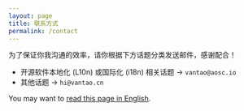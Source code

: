 ```yaml
---
layout: page
title: 联系方式
permalink: /contact
---
```


为了保证你我沟通的效率，请你根据下方话题分类发送邮件，感谢配合！

- 开源软件本地化 (L10n) 或国际化 (i18n) 相关话题 -> `vantao@aosc.io`
- 其他话题 -> `hi@vantao.cn`

<div class="footer-description">You may want to <a href="en/contact.html">read this page in English</a>.</div>
